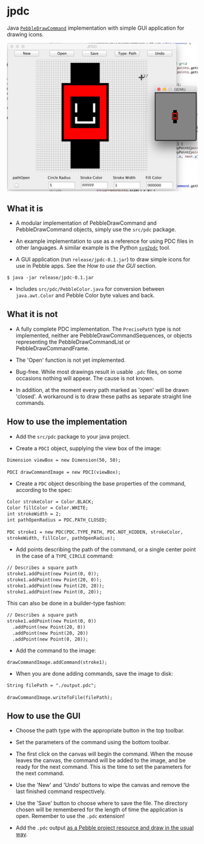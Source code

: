 # jpdc

Java
[`PebbleDrawCommand`](http://developer.getpebble.com/guides/pebble-apps/resources/pdc-format/#component-types)
implementation with simple GUI application for drawing icons.

![](screenshot.png)


## What it is

* A modular implementation of PebbleDrawCommand and PebbleDrawCommand objects,
  simply use the `src/pdc` package.

* An example implementation to use as a reference for using PDC files in other
  languages. A similar example is the Python
  [`svg2pdc`](https://github.com/pebble-examples/cards-example/blob/master/tools/svg2pdc.py)
  tool.

* A GUI application (run `release/jpdc-0.1.jar`) to draw simple icons for use in
  Pebble apps. See the *How to use the GUI* section.

```
$ java -jar release/jpdc-0.1.jar
```

* Includes `src/pdc/PebbleColor.java` for conversion between `java.awt.Color`
  and Pebble Color byte values and back.


## What it is not

* A fully complete PDC implementation. The `PrecisePath` type is not
  implemented, neither are PebbleDrawCommandSequences, or objects representing
  the PebbleDrawCommandList or PebbleDrawCommandFrame.

* The 'Open' function is not yet implemented.

* Bug-free. While most drawings result in usable `.pdc` files, on some occasions
  nothing will appear. The cause is not known.

* In addition, at the moment every path marked as 'open' will be drawn 'closed'.
  A workaround is to draw these paths as separate straight line commands.


## How to use the implementation

* Add the `src/pdc` package to your java project.

* Create a `PDCI` object, supplying the view box of the image:

```
Dimension viewBox = new Dimension(50, 50);

PDCI drawCommandImage = new PDCI(viewBox);
```

* Create a `PDC` object describing the base properties of the command, according
  to the spec:

```
Color strokeColor = Color.BLACK;
Color fillColor = Color.WHITE;
int strokeWidth = 2;
int pathOpenRadius = PDC.PATH_CLOSED;

PDC stroke1 = new PDC(PDC.TYPE_PATH, PDC.NOT_HIDDEN, strokeColor, strokeWidth, fillColor, pathOpenRadius);
```

* Add points describing the path of the command, or a single center point in the
  case of a `TYPE_CIRCLE` command:

```
// Describes a square path
stroke1.addPoint(new Point(0, 0));
stroke1.addPoint(new Point(20, 0));
stroke1.addPoint(new Point(20, 20));
stroke1.addPoint(new Point(0, 20));
```

This can also be done in a builder-type fashion:

```
// Describes a square path
stroke1.addPoint(new Point(0, 0))
  .addPoint(new Point(20, 0))
  .addPoint(new Point(20, 20))
  .addPoint(new Point(0, 20));
```

* Add the command to the image:

```
drawCommandImage.addCommand(stroke1);
```

* When you are done adding commands, save the image to disk:

```
String filePath = "./output.pdc";

drawCommandImage.writeToFile(filePath);
```


## How to use the GUI

* Choose the path type with the appropriate button in the top toolbar.

* Set the parameters of the command using the bottom toolbar.

* The first click on the canvas will begin the command. When the mouse leaves
  the canvas, the command will be added to the image, and be ready for the next
  command. This is the time to set the parameters for the next command.

* Use the 'New' and 'Undo' buttons to wipe the canvas and remove the last
  finished command respectively.

* Use the 'Save' button to choose where to save the file. The directory chosen
  will be remembered for the length of time the application is open. Remember to
  use the `.pdc` extension!

* Add the `.pdc` output
  [as a Pebble project resource and draw in the usual way](http://developer.getpebble.com/tutorials/advanced/vector-animations#drawing-a-pdc-image).